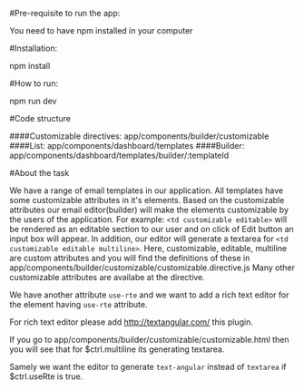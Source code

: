 #Pre-requisite to run the app:

You need to have npm installed in your computer

#Installation:

npm install

#How to run:

npm run dev

#Code structure

####Customizable directives: app/components/builder/customizable
####List: app/components/dashboard/templates
####Builder: app/components/dashboard/templates/builder/:templateId

#About the task

We have a range of email templates in our application. All templates have some customizable attributes in it's elements.
Based on the customizable attributes our email editor(builder) will make the elements customizable by the users of the application.
For example: `<td customizable editable>` will be rendered as an editable section to our user and on click of Edit button an input box
will appear. In addition, our editor will generate a textarea for `<td customizable editable multiline>`.
Here, customizable, editable, multiline are custom attributes and you will find the definitions of these in 
app/components/builder/customizable/customizable.directive.js
Many other customizable attributes are availabe at the directive.

We have another attribute `use-rte` and we want to add a rich text editor for the element having `use-rte` attribute.

For rich text editor please add http://textangular.com/ this plugin.

If you go to app/components/builder/customizable/customizable.html then you will see that for $ctrl.multiline its generating textarea.

Samely we want the editor to generate `text-angular` instead of `textarea` if $ctrl.useRte is true.

